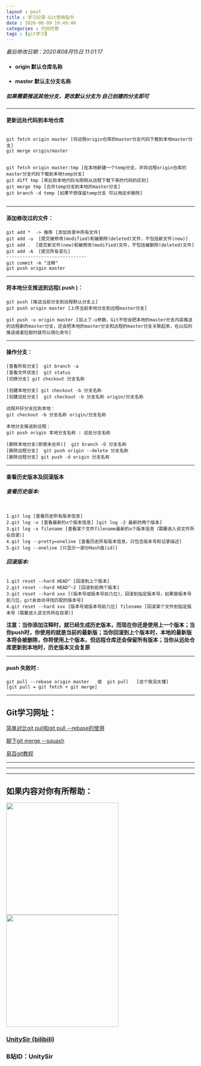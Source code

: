 ```yaml
---
layout : post
title : 学习记录-Git常用指令
date : 2020-08-09 19:49:48
categories : 代码托管
tags : [git学习]
---
```


*最后修改日期：2020年08月15日 11:01:17*

* #### origin 默认仓库名称

* #### master 默认主分支名称

##### 如果需要推送其他分支，更改默认分支为 自己创建的分支即可

---

#### **更新远处代码到本地仓库**

```git

git fetch origin master [将远程origin仓库的master分支代码下载到本地master分支]
git merge origin/master


git fetch origin master:tmp [在本地新建一个temp分支，并将远程origin仓库的master分支代码下载到本地temp分支]
git diff tmp [来比较本地代码与刚刚从远程下载下来的代码的区别]
git merge tmp [合并temp分支到本地的master分支]
git branch -d temp [如果不想保留temp分支 可以用这步删除]


```

---

#### **添加修改过的文件：**

```git
git add *  -> 推荐 [添加目录中所有文件]
git add -u  [提交被修改(modified)和被删除(deleted)文件，不包括新文件(new)]
git add .  [提交新文件(new)和被修改(modified)文件，不包括被删除(deleted)文件]
git add -A  [提交所有变化]
------------------------------
git commit -m "注释"
git push origin master
```
---

#### **将本地分支推送到远程( push )：**

```git
git push [推送当前分支到远程默认分支上]
git push origin master [上传当前本地分支到远程master分支]

git push -u origin master [加上了-u参数，Git不但会把本地的master分支内容推送的远程新的master分支，还会把本地的master分支和远程的master分支关联起来，在以后的推送或者拉取时就可以简化命令]
```

---

#### **操作分支：**

```git
[查看所有分支]  git branch -a
[查看文件状态]  git status
[切换分支] git checkout 分支名称

[创建本地分支] git checkout -b 分支名称
[创建远处分支]  git checkout -b 分支名称 origin/分支名称

远程开好分支拉到本地：
git checkout -b 分支名称 origin/分支名称

本地分支推送到远程：
git push origin 本地分支名称 : 远处分支名称

[删除本地分支(即使未合并)]  git branch -D 分支名称
[删除远程分支]  git push origin --delete 分支名称
[删除远程分支] git push -d origin 分支名称
```

---

#### 查看历史版本及回滚版本

###### **查看历史版本:**

```git

1.git log [查看历史所有版本信息]
2.git log -x [查看最新的x个版本信息] [git log -2 最新的两个版本]
3.git log -x filename [查看某个文件filename最新的x个版本信息（需要进入该文件所在目录）]
4.git log --pretty=oneline [查看历史所有版本信息，只包含版本号和记录描述]
5.git log --oneline [只显示一部分Hash值(id)]

```

###### **回滚版本:**

```git
1.git reset --hard HEAD^ [回滚到上个版本]
2.git reset --hard HEAD^~2 [回滚到前两个版本]
3.git reset --hard xxx [(版本号或版本号前几位)，回滚到指定版本号，如果是版本号前几位，git会自动寻找匹配的版本号]
4.git reset --hard xxx [版本号或版本号前几位] filename [回滚某个文件到指定版本号（需要进入该文件所在目录）]
```

**注意：当你添加注释时，就已经生成历史版本，而现在你还是使用上一个版本；当你push时，你使用的就是当前的最新版；当你回滚到上个版本时，本地的最新版本将会被删除，你将使用上个版本，但远程仓库还会保留所有版本；当你从远处仓库更新到本地时，历史版本又会复原**

---

#### **push 失败时 :**

```git
git pull --rebase origin master   或  git pull   [这个我没太懂]
[git pull = git fetch + git merge]
```

---

## Git学习网址：

[简单对比git pull和git pull --rebase的使用](https://www.cnblogs.com/kevingrace/p/5896706.html)

 [聊下git merge --squash](https://www.cnblogs.com/wangiqngpei557/p/6026007.html)

[易百git教程](https://www.yiibai.com/git/git_merge.html)

---



---

---



## 如果内容对你有所帮助：
<div><img src="https://pic4.zhimg.com/v2-87fbc8ee6ab3fd92f423d414d039b627_b.jpeg" width="300px"/>
<img src="https://pic2.zhimg.com/v2-b8ab4acf7899b2ced11287cdbd8279b5_b.jpeg" width="300px"/></div>

### [UnitySir (bilibili)](https://space.bilibili.com/308511666)
### B站ID：UnitySir
